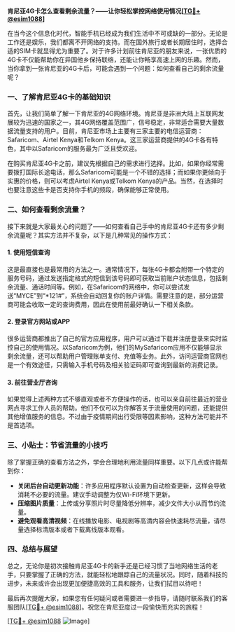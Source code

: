 **肯尼亚4G卡怎么查看剩余流量？——让你轻松掌控网络使用情况[[TG💪+ @esim1088](https://t.me/s/esim1088)]**

在当今这个信息化时代，智能手机已经成为我们生活中不可或缺的一部分。无论是工作还是娱乐，我们都离不开网络的支持。而在国外旅行或者长期居住时，选择合适的SIM卡就显得尤为重要了。对于许多计划前往肯尼亚的朋友来说，一张优质的4G卡不仅能帮助你在异国他乡保持联络，还能让你畅享高速上网的乐趣。然而，当你拿到一张肯尼亚的4G卡后，可能会遇到一个问题：如何查看自己的剩余流量呢？

### **一、了解肯尼亚4G卡的基础知识**

首先，让我们简单了解一下肯尼亚的4G网络环境。肯尼亚是非洲大陆上互联网发展较为迅速的国家之一，其4G网络覆盖范围广，信号稳定，非常适合需要大量数据流量支持的用户。目前，肯尼亚市场上主要有三家主要的电信运营商：Safaricom、Airtel Kenya和Telkom Kenya。这三家运营商提供的4G卡各有特色，其中以Safaricom的服务最为广泛且受欢迎。

在购买肯尼亚4G卡之前，建议先根据自己的需求进行选择。比如，如果你经常需要拨打国际长途电话，那么Safaricom可能是一个不错的选择；而如果你更倾向于实惠的价格，则可以考虑Airtel Kenya或Telkom Kenya的产品。当然，在选择时也要注意这些卡是否支持你手机的频段，确保能够正常使用。

### **二、如何查看剩余流量？**

接下来就是大家最关心的问题了——如何查看自己手中的肯尼亚4G卡还有多少剩余流量呢？其实方法并不复杂，以下是几种常见的操作方式：

#### **1. 使用短信查询**
这是最直接也是最常用的方法之一。通常情况下，每张4G卡都会附带一个特定的服务号码，通过发送指定格式的短信到该号码即可获取当前账户状态信息，包括剩余流量、通话时间等。例如，在Safaricom的网络中，你可以尝试发送“MYCE”到“*121#”，系统会自动回复你的账户详情。需要注意的是，部分运营商可能会收取一定的查询费用，因此在使用前最好确认一下相关条款。

#### **2. 登录官方网站或APP**
很多运营商都推出了自己的官方应用程序，用户可以通过下载并注册登录来实时监控自己的使用情况。以Safaricom为例，他们的MySafaricom应用不仅能够显示剩余流量，还可以帮助用户管理账单支付、充值等业务。此外，访问运营商官网也是一个有效途径，只需输入手机号码及相关验证码即可查询到最新的消费记录。

#### **3. 前往营业厅咨询**
如果觉得上述两种方式不够直观或者不方便操作的话，也可以亲自前往最近的营业网点寻求工作人员的帮助。他们不仅可以为你解答关于流量使用的问题，还能提供其他增值服务的信息。不过由于疫情期间出行受限等因素影响，这种方法可能并不是首选项。

### **三、小贴士：节省流量的小技巧**

除了掌握正确的查看方法之外，学会合理地利用流量同样重要。以下几点或许能帮到你：

- **关闭后台自动更新功能**：许多应用程序默认设置为自动检查更新，这样会导致消耗不必要的流量。建议手动调整为仅Wi-Fi环境下更新。
- **压缩图片质量**：上传或分享照片时尽量降低分辨率，减少文件大小从而节约流量。
- **避免观看高清视频**：在线播放电影、电视剧等高清内容会快速耗尽流量，请尽量选择标清版本或者下载离线版本观看。

### **四、总结与展望**

总之，无论你是初次接触肯尼亚4G卡的新手还是已经习惯了当地网络生活的老手，只要掌握了正确的方法，就能轻松地跟踪自己的流量状况。同时，随着科技的进步，未来或许会出现更加便捷高效的工具和服务，让我们拭目以待吧！

最后再次提醒大家，如果您有任何疑问或者需要进一步指导，请随时联系我们的客服团队[[TG💪+ @esim1088](https://t.me/s/esim1088)]。祝您在肯尼亚度过一段愉快而充实的旅程！

[[TG💪+ @esim1088](https://t.me/s/esim1088) ![Image](https://i.postimg.cc/4NQfJmqS/Snipaste-2025-05-13-00-14-12.png)]